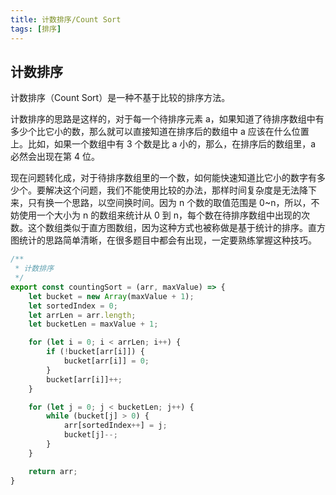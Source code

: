 ```yaml
---
title: 计数排序/Count Sort
tags: [排序]
---
```


## 计数排序

计数排序（Count Sort）是一种不基于比较的排序方法。

计数排序的思路是这样的，对于每一个待排序元素 a，如果知道了待排序数组中有多少个比它小的数，那么就可以直接知道在排序后的数组中 a 应该在什么位置上。比如，如果一个数组中有 3 个数是比 a 小的，那么，在排序后的数组里，a 必然会出现在第 4 位。

现在问题转化成，对于待排序数组里的一个数，如何能快速知道比它小的数字有多少个。要解决这个问题，我们不能使用比较的办法，那样时间复杂度是无法降下来，只有换一个思路，以空间换时间。因为 n 个数的取值范围是 0~n，所以，不妨使用一个大小为 n 的数组来统计从 0 到 n，每个数在待排序数组中出现的次数。这个数组类似于直方图数组，因为这种方式也被称做是基于统计的排序。直方图统计的思路简单清晰，在很多题目中都会有出现，一定要熟练掌握这种技巧。

```js
/**
 * 计数排序
 */
export const countingSort = (arr, maxValue) => {
    let bucket = new Array(maxValue + 1);
    let sortedIndex = 0;
    let arrLen = arr.length;
    let bucketLen = maxValue + 1;

    for (let i = 0; i < arrLen; i++) {
        if (!bucket[arr[i]]) {
            bucket[arr[i]] = 0;
        }
        bucket[arr[i]]++;
    }

    for (let j = 0; j < bucketLen; j++) {
        while (bucket[j] > 0) {
            arr[sortedIndex++] = j;
            bucket[j]--;
        }
    }

    return arr;
}
```

